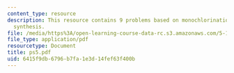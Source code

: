 ```yaml
---
content_type: resource
description: This resource contains 9 problems based on monochlorination and multistep
  synthesis.
file: /media/https%3A/open-learning-course-data-rc.s3.amazonaws.com/5-12-organic-chemistry-i-spring-2005/6415f9db6796b7fa1e3d14fef63f400b_ps5.pdf
file_type: application/pdf
resourcetype: Document
title: ps5.pdf
uid: 6415f9db-6796-b7fa-1e3d-14fef63f400b
---
```

